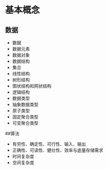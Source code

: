 # 基本概念

## 数据

- 数据
- 数据元素
- 数据对象
- 数据结构
- 集合
- 线性结构
- 树形结构
- 图状结构和网状结构
- 逻辑结构
- 数据类型
- 抽象数据类型
- 原子类型
- 固定聚合类型
- 可变聚合类型

##算法

-  有穷性、确定性、可行性、输入、输出
-  正确性、可读性、健壮性、效率与底量存储需求
-  时间复杂度
-  空间复杂度
